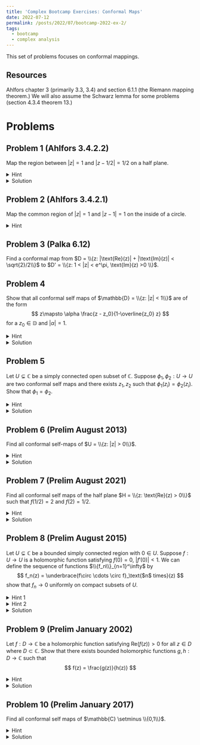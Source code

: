 ```yaml
---
title: 'Complex Bootcamp Exercises: Conformal Maps'
date: 2022-07-12
permalink: /posts/2022/07/bootcamp-2022-ex-2/
tags:
  - bootcamp
  - complex analysis
---
```


This set of problems focuses on conformal mappings. 

Resources
------
Ahlfors chapter 3 (primarily 3.3, 3.4) and section 6.1.1 (the Riemann mapping theorem.) We will also assume the Schwarz lemma for some problems (section 4.3.4 theorem 13.)

Problems
======

Problem 1 (Ahlfors 3.4.2.2)
------
Map the region between $|z| = 1$ and $|z-1/2| = 1/2$ on a half plane. 
<details>
	<summary>Hint</summary>
	Invert at the common point to map both circles to half planes. 
</details>
<details>
	<summary>Solution</summary>
	These two curves intersect at $z = 1$ so using the map $z \mapsto 1/(z-1)$ both circles will map to the lines $i\mathbb{R} -1/2$ and $i\mathbb{R} - 1$, respectively. 
	We can apply a linear transformation to turn the strip between these two lines into $\{x + iy: x \in \mathbb{R}, 0 < y < \pi\}$. 
	From here observe that for values in this set $x+iy \mapsto e^{x+iy} = e^xe^{iy}$ delivers us the upper half plane. 
</details>


Problem 2 (Ahlfors 3.4.2.1)
------
Map the common region of $|z| = 1$ and $|z-1| = 1$ on the inside of a circle. 
<details>
	<summary>Hint</summary>
	Invert at a common point to map both circles to half planes. 
</details>

Problem 3 (Palka 6.12)
------
Find a conformal map from $D = \\{z: |\text{Re}(z)| + |\text{Im}(z)| < \sqrt{2}/2\\}$ to $D' = \\{z: 1 < |z| < e^\pi, \text{Im}(z) >0 \\}$.


Problem 4
------
Show that all conformal self maps of $\mathbb{D} = \\{z: |z| < 1\\}$ are of the form $$ z\mapsto \alpha \frac{z - z_0}{1-\overline{z_0} z} $$ for a $z_0 \in \mathbb{D}$ and $|\alpha| = 1$. 
<details>
	<summary>Hint</summary>
	Note that any map $\mathbb{D} \to \mathbb{D}$ that has no zeros must be constant. 
	If $T$ is our self map and $T(a) = 0$ make another map $S$ of the form above with $z_0 = a$. Then $T\circ S^{-1}$ is a self map which fixes zero. 
</details>
<details>
	<summary>Solution</summary>
	Following the hint, if there exists a point $z\in \mathbb{D}\setminus \{0\}$ such that $|T\circ S^{-1}(z)| = |z|$ then by the Schwarz lemma $T\circ S^{-1}(z) = \alpha z$ for some $|\alpha| = 1$.
	Hence $T = \alpha S(z)$. <br>
	If no such point exists then selecting any $z \in \mathbb{D} \setminus \{0\}$ we must have $|T\circ S^{-1}(z)| < |z|$, but then note that $(T\circ S^{-1})^{-1}$ is another self map of the disk.
	Letting $w = T\circ S^{-1}(z)$ we see $$|z| = | (T\circ S^{-1})^{-1}(w)| \leq |w| < |z|$$ by the first inequality, hence no such $z$ exists. 
</details>

Problem 5
------
Let $U\subsetneq \mathbb{C}$ be a simply connected open subset of $\mathbb{C}$. 
Suppose $\phi_1,\phi_2:U\to U$ are two conformal self maps and there exists $z_1,z_2$ such that $\phi_1(z_i) = \phi_2(z_i)$. 
Show that $\phi_1 = \phi_2$. 
<details>
	<summary>Hint</summary>
	First attempt this problem on the unit disk then extend this result to other regions via the Riemann mapping theorem. 
</details>
<details>
	<summary>Solution</summary>
	Taking $U$ to be the disk define $T= \phi_1^{-1} \circ \phi_2$. 
	This is then a self map with the two fixed points $z_i$. 
	Conjugating with a map $S$ of the form from problem 4 which maps $z_1 \mapsto 0$ we can take define $T' = S\circ T \circ S^{-1}$. 
	This map now has the fixed points $0$ and $S(z_2)$. 
	The Schwarz lemma allows us conclude $T'(z) = \alpha z$ with $|\alpha| = 1$, and since $S(z_2)$ is fixed we must have $\alpha = 1$. 
	Hence $T$ is the identity. <br>
	Finally, if $U$ is not the disk then the Riemann mapping theorem provides a biholomorphic map $R:U\to \mathbb{D}$ which sends $z_1 \mapsto 0$. 
	From here, we see $R\circ T\circ R^{-1}$ fixes $0$ and $R(z_2)$ and we can repeat this same argument. 
</details>

Problem 6 (Prelim August 2013)
------
Find all conformal self-maps of $U = \\{z: |z| > 0\\}$. 
<details>
	<summary>Hint</summary>
	Given a self map of $U$ we see it must either be bounded near $0$ or unbounded near zero. 
</details>
<details>
	<summary>Solution</summary>
	Let $T$ be such a map. If it is bounded near 0 we can extend it to a map $T:\mathbb{C} \mapsto \mathbb{C}$. 
	To proceed, we must determine what $T(0)$ is.
	Suppose that $T(0) \ne 0$. 
	Then the original map has a preimage $a\in U$ and it follows by continuity that neighborhoods of $0$ and $a$ both map into neighborhoods of $T(a) = T(0)$, contradicting injectivity of our original map. 
	Hence $T(0) = 0$. 
	This makes $T$ a self map of $\mathbb{C}$ which must be a Möbius transformation fixing $0,\infty$, hence $T(z) = \alpha z$ for some $\alpha \ne 0$.
	<br>
	For the second case suppose that $T$ is a self map that is unbounded near zero. 
	Note that since $T$ never attains the value zero the map $1/T:U\to U$ is then a self map that is bounded near $z = 0$. 
	Hence in this case $T = \alpha z^{-1}$ for an $\alpha \ne 0$. 
</details>

Problem 7 (Prelim August 2021)
------
Find all conformal self maps of the half plane $H = \\{z: \text{Re}(z) > 0\\}$ such that $f(1/2) = 2$ and $f(2) = 1/2$. 
<details>
	<summary>Hint</summary>
	If you cannot think of a satisfactory self map try the transformation from $H$ to the disk $\mathbb{D}$. 
</details>
<details>
	<summary>Solution</summary>
	After some guess work you may find that $f(z) = 1/z$ is one such map (or if you followed the hint, on the unit disk $z\mapsto -z$ would be our candidate.)
	It follows from problem 5 that $f$ is the unique map with this property. 
</details>

Problem 8 (Prelim August 2015)
------
Let $U\subsetneq \mathbb{C}$ be a bounded simply connected region with $0\in U$. Suppose $f:U\to U$ is a holomorphic function satisfying $f(0) = 0$, $|f'(0)| < 1$. 
We can define the sequence of functions $\\{f_n\\}_{n=1}^\infty$ by $$ f_n(z) = \underbrace{f\circ \cdots \circ f}_\text{$n$ times}(z) $$
show that $f_n \to 0$ uniformly on compact subsets of $U$. 
<details>
	<summary>Hint 1</summary>
	Apply the Riemann mapping theorem so that we can take $U = \mathbb{D}$.
</details><details>
	<summary>Hint 2</summary>
	Since we can take $U$ to be the disk we can apply the Schwarz lemma, giving us that $|f(z)| < |z|$ for all $z \in \mathbb{D}\setminus \{0\}$. Use this to construct a strong contraction over compact subsets of $U$. 

</details>
<details>
	<summary>Solution</summary>
	Let $R:U\to \mathbb{D}$ be the Riemann map fixing $0$. 
	Then $g = R\circ f \circ R^{-1}$ is a map on the disk satisfying $g(0) = 0, |g'(0)| < 1$. 
	Applying the Schwarz lemma we have $|g(z)| < |z|$ for all $z \ne 0$. 
	Given any compact set $K\subset \mathbb{D}$ there exists a maximum value $c =  |g(z)/z|$ by continuity. 
	Therefore, $|g(z)| \leq c|z|$ with $c < 1$ providing our strong contraction. 
	Hence the corresponding sequence of functions $g_n$ have the property that $g_n \to 0$ uniformly on compact subsets of $\mathbb{D}$. 
	Conjugating with $R^{-1}$ we then see that $f_n = R^{-1} g_n R \to 0$ uniformly on compact subsets of $U$. 
</details>



Problem 9 (Prelim January 2002)
------
Let $f:D\to \mathbb{C}$ be a holomorphic function satisfying $\text{Re}(f(z)) > 0$ for all $z\in D$ where $D\subset \mathbb{C}$. Show that there exists bounded holomorphic functions $g,h:D\to \mathbb{C}$ such that $$ f(z) = \frac{g(z)}{h(z)} $$
<details>
	<summary>Hint</summary>
	Consider the transformation between a half plane and the disk. 
</details>
<details>
	<summary>Solution</summary>
	The Möbius transformation $$ S(z) = \frac{z - 1}{z + 1}$$ maps between the right half plane onto $\mathbb{D}$. 
	We see that $S\circ f$ is now a holomorphic map from $D$ into $\mathbb{D}$. 
	The inverse of this transformation is 
	$$ S^{-1}(z) = \frac{z+1}{1-z}$$
	This encourages us to define $$ g(z) = S\circ f(z) + 1\quad h(z) = 1 - S\circ f(z) $$
	which are bounded as $S\circ f$ is bounded. It immediately follows that $g/h = S^{-1}\circ S \circ f = f$ as desired. 
</details>


Problem 10 (Prelim January 2017)
------
Find all conformal self maps of $\mathbb{C} \setminus \\{0,1\\}$. 
<details>
	<summary>Hint</summary>
	Since the map must be bijective we determine the orders of the poles at $0, 1, \infty$ and whether or not they are removable. 
	Additionally, use the fact that all self maps of $\mathbb{C}$ are Möbius transformations. 
</details>
<details>
	<summary>Solution</summary>
	At these three points we must have at least one pole/singularity (for, if not, the map will be bounded contradicting surjectivity.) 
	It follows any of these must be simple poles, for poles of order $n > 1$ yield $n$ solutions to $f(z) = w$ for $w$ in a neighborhood of $\infty$ and $z$ in a neighborhood of the pole. 
	Additionally, there is at most one pole (else points with substantially high norm will have two preimages around both poles.)
	It then follows that the remaining two points must be removable singularities, since the function will be bounded in neighborhood of them. 
	By the argument in problem 6 if we extend the map at these singularities they must map to one of $0$ or $1$.
	This extended map is then a conformal self map of all of $\mathbb{C}$ and hence is a Möbius transformation permuting $0,1,\infty$. 
	Since there are six permutations of these points we find the six maps
	$$ \begin{align*}
	0\mapsto 0, 1\mapsto 1, \infty \mapsto \infty & \quad z \\
	0\mapsto 1, 1\mapsto 0, \infty \mapsto \infty & \quad 1 - z \\
	0\mapsto \infty, 1\mapsto 1, \infty \mapsto 0 & \quad \frac{1}{z} \\
	0 \mapsto 0, 1 \mapsto \infty, \infty \mapsto 1 & \quad \frac{z}{z-1} \\
	0\mapsto 1 \mapsto \infty \mapsto 0 & \quad \frac{1}{1-z} \\
	0 \mapsto \infty \mapsto 1 \mapsto 0 & \quad \frac{z - 1}{z}
	\end{align*}$$
</details>
